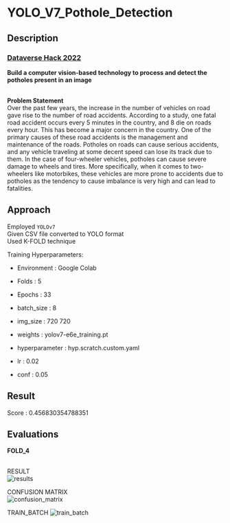 # YOLO_V7_Pothole_Detection

## Description

### [Dataverse Hack 2022](https://datahack.analyticsvidhya.com/contest/dataverse-hack/?utm_source=analyticsvidhya&utm_medium=datahack_navbar&utm_campaign=dataverse#About)

**Build a computer vision-based technology to process and detect the potholes present in an image** <br><br>

**Problem Statement** <br>
Over the past few years, the increase in the number of vehicles on road gave rise to the number of road accidents. According to a study, one fatal road accident occurs every 5 minutes in the country, and 8 die on roads every hour. This has become a major concern in the country. One of the primary causes of these road accidents is the management and maintenance of the roads. Potholes on roads can cause serious accidents, and any vehicle traveling at some decent speed can lose its track due to them. In the case of four-wheeler vehicles, potholes can cause severe damage to wheels and tires. More specifically, when it comes to two-wheelers like motorbikes, these vehicles are more prone to accidents due to potholes as the tendency to cause imbalance is very high and can lead to fatalities.

## Approach
Employed `YOLOv7` <br>
Given CSV file converted to YOLO format <br>
Used K-FOLD technique <br>

Training Hyperparameters:
* Environment : Google Colab
* Folds : 5
* Epochs : 33
* batch_size : 8
* img_size : 720 720
* weights : yolov7-e6e_training.pt

* hyperparameter : hyp.scratch.custom.yaml
* lr : 0.02
* conf : 0.05

## Result
Score : 0.456830354788351

## Evaluations
**FOLD_4** <br><br>

RESULT <br>
![results](https://user-images.githubusercontent.com/77826715/210163017-ba318255-6bf6-4ab0-af7e-d2564772ff09.png)

CONFUSION MATRIX <br>
![confusion_matrix](https://user-images.githubusercontent.com/77826715/210163067-9b5f21c5-f6f4-446b-a574-4bfba94efc22.png)

TRAIN_BATCH
![train_batch](https://user-images.githubusercontent.com/77826715/210163083-98473993-5e7f-41f8-b118-3609f80f20ab.jpg)


